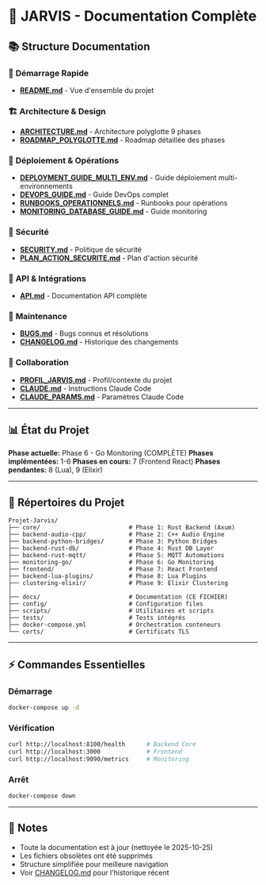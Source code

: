 # 🤖 JARVIS - Documentation Complète

## 📚 Structure Documentation

### 🚀 **Démarrage Rapide**
- **[README.md](README.md)** - Vue d'ensemble du projet

### 🏗️ **Architecture & Design**
- **[ARCHITECTURE.md](ARCHITECTURE.md)** - Architecture polyglotte 9 phases
- **[ROADMAP_POLYGLOTTE.md](ROADMAP_POLYGLOTTE.md)** - Roadmap détaillée des phases

### 🔧 **Déploiement & Opérations**
- **[DEPLOYMENT_GUIDE_MULTI_ENV.md](DEPLOYMENT_GUIDE_MULTI_ENV.md)** - Guide déploiement multi-environnements
- **[DEVOPS_GUIDE.md](DEVOPS_GUIDE.md)** - Guide DevOps complet
- **[RUNBOOKS_OPERATIONNELS.md](RUNBOOKS_OPERATIONNELS.md)** - Runbooks pour opérations
- **[MONITORING_DATABASE_GUIDE.md](MONITORING_DATABASE_GUIDE.md)** - Guide monitoring

### 🔐 **Sécurité**
- **[SECURITY.md](SECURITY.md)** - Politique de sécurité
- **[PLAN_ACTION_SECURITE.md](PLAN_ACTION_SECURITE.md)** - Plan d'action sécurité

### 📡 **API & Intégrations**
- **[API.md](API.md)** - Documentation API complète

### 🐛 **Maintenance**
- **[BUGS.md](BUGS.md)** - Bugs connus et résolutions
- **[CHANGELOG.md](CHANGELOG.md)** - Historique des changements

### 👥 **Collaboration**
- **[PROFIL_JARVIS.md](PROFIL_JARVIS.md)** - Profil/contexte du projet
- **[CLAUDE.md](CLAUDE.md)** - Instructions Claude Code
- **[CLAUDE_PARAMS.md](CLAUDE_PARAMS.md)** - Paramètres Claude Code

---

## 📊 État du Projet

**Phase actuelle:** Phase 6 - Go Monitoring (COMPLÈTE)
**Phases implémentées:** 1-6
**Phases en cours:** 7 (Frontend React)
**Phases pendantes:** 8 (Lua), 9 (Elixir)

---

## 🔗 Répertoires du Projet

```
Projet-Jarvis/
├── core/                         # Phase 1: Rust Backend (Axum)
├── backend-audio-cpp/            # Phase 2: C++ Audio Engine
├── backend-python-bridges/       # Phase 3: Python Bridges
├── backend-rust-db/              # Phase 4: Rust DB Layer
├── backend-rust-mqtt/            # Phase 5: MQTT Automations
├── monitoring-go/                # Phase 6: Go Monitoring
├── frontend/                     # Phase 7: React Frontend
├── backend-lua-plugins/          # Phase 8: Lua Plugins
├── clustering-elixir/            # Phase 9: Elixir Clustering
│
├── docs/                         # Documentation (CE FICHIER)
├── config/                       # Configuration files
├── scripts/                      # Utilitaires et scripts
├── tests/                        # Tests intégrés
├── docker-compose.yml            # Orchestration conteneurs
└── certs/                        # Certificats TLS
```

---

## ⚡ Commandes Essentielles

### Démarrage
```bash
docker-compose up -d
```

### Vérification
```bash
curl http://localhost:8100/health      # Backend Core
curl http://localhost:3000             # Frontend
curl http://localhost:9090/metrics     # Monitoring
```

### Arrêt
```bash
docker-compose down
```

---

## 📝 Notes

- Toute la documentation est à jour (nettoyée le 2025-10-25)
- Les fichiers obsolètes ont été supprimés
- Structure simplifiée pour meilleure navigation
- Voir [CHANGELOG.md](CHANGELOG.md) pour l'historique récent

